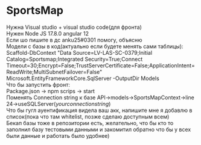 # SportsMap  
Нужна Visual studio + visual studio code(для фронта)  
Нужен Node JS 17.8.0 angular 12  
Если шо пишите в дс anku25#0301 помогу, объясню  
Модели с базы в код(актуально если будете менять сами таблицы):  
Scaffold-DbContext "Data Source=LV-LAS-SC-0379;Initial Catalog=Sportsmap;Integrated Security=True;Connect Timeout=30;Encrypt=False;TrustServerCertificate=False;ApplicationIntent=ReadWrite;MultiSubnetFailover=False" Microsoft.EntityFrameworkCore.SqlServer -OutputDir Models  
Что бы запустить фронт:  
Package.json -> npm scrips -> start  
Поменять Connection string к базе API->models->SportsMapContext->line 24->useSQLServer(*yourconnectionstring*)  
Что бы гугл ауентификация видела ваш акк, напишите мне я добавлю в список(пока что там whitelist, позже сделаю доступным всем)  
Бекап базы тоже в репозитории есть, желательно, что бы кто то заполнил базу тестовыми данными и закомитил обратно что бы у всех были данные и работать было удобнее)  
